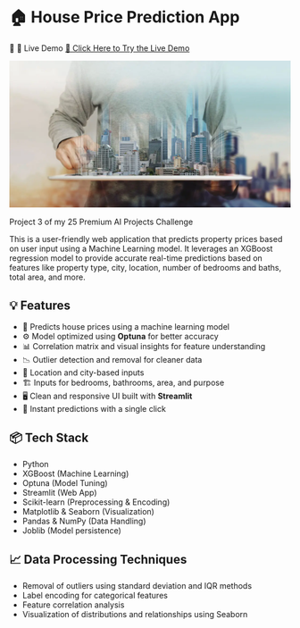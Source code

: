 
# 🏠 House Price Prediction App

🔗 🚀 Live Demo 
[🔗 Click Here to Try the Live Demo](https://housepricepredictionbyzaidnaeem.streamlit.app/)

![screenshot](gitimg.jpg)

 Project 3 of my 25 Premium AI Projects Challenge

This is a user-friendly web application that predicts property prices based on user input using a Machine Learning model. It leverages an XGBoost regression model to provide accurate real-time predictions based on features like property type, city, location, number of bedrooms and baths, total area, and more.

## 💡 Features

- 🔮 Predicts house prices using a machine learning model
- ⚙️ Model optimized using **Optuna** for better accuracy
- 📊 Correlation matrix and visual insights for feature understanding
- 📉 Outlier detection and removal for cleaner data
- 📍 Location and city-based inputs
- 🏗️ Inputs for bedrooms, bathrooms, area, and purpose
- 🖥️ Clean and responsive UI built with **Streamlit**
- 🚀 Instant predictions with a single click

## 📦 Tech Stack

- Python
- XGBoost (Machine Learning)
- Optuna (Model Tuning)
- Streamlit (Web App)
- Scikit-learn (Preprocessing & Encoding)
- Matplotlib & Seaborn (Visualization)
- Pandas & NumPy (Data Handling)
- Joblib (Model persistence)

## 📈 Data Processing Techniques

- Removal of outliers using standard deviation and IQR methods
- Label encoding for categorical features
- Feature correlation analysis
- Visualization of distributions and relationships using Seaborn


